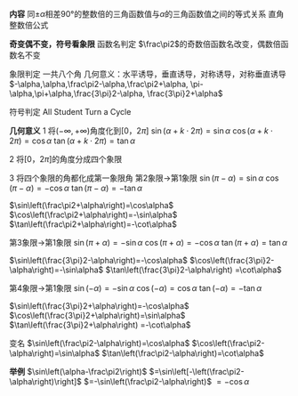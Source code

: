 **内容**
同$\pm\alpha$相差90°的整数倍的三角函数值与$\alpha$的三角函数值之间的等式关系
直角整数倍公式

**奇变偶不变，符号看象限**
函数名判定
$\frac\pi2$的奇数倍函数名改变，偶数倍函数名不变

象限判定
一共八个角
几何意义：水平诱导，垂直诱导，对称诱导，对称垂直诱导
$-\alpha,\alpha,\frac\pi2-\alpha,\frac\pi2+\alpha,
\pi-\alpha,\pi+\alpha,\frac{3\pi}2-\alpha,
\frac{3\pi}2+\alpha$

符号判定
All Student Turn a Cycle

**几何意义**
1 将$(-\infty,+\infty)$角度化到$[0，2\pi]$
$\sin(\alpha+k\cdot2\pi)=\sin\alpha$
$\cos(\alpha+k\cdot2\pi)=\cos\alpha$
$\tan(\alpha+k\cdot2\pi)=\tan\alpha$

2 将$[0，2\pi]$的角度分成四个象限

3 将四个象限的角都化成第一象限角
第2象限$\to$第1象限
$\sin(\pi-\alpha)=\sin\alpha$
$\cos(\pi-\alpha)=-\cos\alpha$
$\tan(\pi-\alpha)=-\tan\alpha$

$\sin\left(\frac\pi2+\alpha\right)=\cos\alpha$
$\cos\left(\frac\pi2+\alpha\right)=-\sin\alpha$
$\tan\left(\frac\pi2+\alpha\right)=-\cot\alpha$

第3象限$\to$第1象限
$\sin(\pi+\alpha)=-\sin\alpha$
$\cos(\pi+\alpha)=-\cos\alpha$
$\tan(\pi+\alpha)=\tan\alpha$

$\sin\left(\frac{3\pi}2-\alpha\right)=-\cos\alpha$
$\cos\left(\frac{3\pi}2-\alpha\right)=-\sin\alpha$
$\tan\left(\frac{3\pi}2-\alpha\right)
=\cot\alpha$

第4象限$\to$第1象限
$\sin(-\alpha)=-\sin\alpha$
$\cos(-\alpha)=\cos\alpha$
$\tan(-\alpha)=-\tan\alpha$

$\sin\left(\frac{3\pi}2+\alpha\right)=-\cos\alpha$
$\cos\left(\frac{3\pi}2+\alpha\right)=\sin\alpha$
$\tan\left(\frac{3\pi}2+\alpha\right)
=-\cot\alpha$

变名
$\sin\left(\frac\pi2-\alpha\right)=\cos\alpha$
$\cos\left(\frac\pi2-\alpha\right)=\sin\alpha$
$\tan\left(\frac\pi2-\alpha\right)=\cot\alpha$

**举例**
$\sin\left(\alpha-\frac\pi2\right)$
$=\sin\left[-\left(\frac\pi2-\alpha\right)\right]$
$=-\sin\left(\frac\pi2-\alpha\right)$
$=-\cos\alpha$

